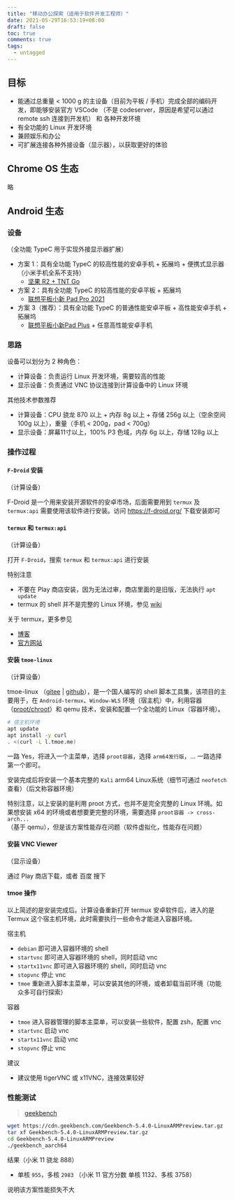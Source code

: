 ```yaml
---
title: "移动办公探索（适用于软件开发工程师）"
date: 2021-05-29T16:53:19+08:00
draft: false
toc: true
comments: true
tags:
  - untagged
---
```


## 目标

* 能通过总重量 < 1000 g 的主设备（目前为平板 / 手机）完成全部的编码开发，即能够安装官方 VSCode （不是 codeserver，原因是希望可以通过 remote ssh 连接到开发机） 和 各种开发环境
* 有全功能的 Linux 开发环境
* 兼顾娱乐和办公
* 可扩展连接各种外接设备（显示器），以获取更好的体验

## Chrome OS 生态

略

## Android 生态

### 设备

（全功能 TypeC 用于实现外接显示器扩展）

* 方案 1：具有全功能 TypeC 的较高性能的安卓手机 + 拓展坞 + 便携式显示器（小米手机全系不支持）
    * [坚果 R2 + TNT Go](https://www.smartisan.com/item/100187101)
* 方案 2：具有全功能 TypeC 的较高性能的安卓平板 + 拓展坞
    * [联想平板小新 Pad Pro 2021](https://item.lenovo.com.cn/product/1014616.html)
* 方案 3（推荐）：具有全功能 TypeC 的普通性能安卓平板 + 高性能安卓手机 + 拓展坞
    * [联想平板小新Pad Plus](https://item.lenovo.com.cn/product/1014618.html) + 任意高性能安卓手机

### 思路

设备可以划分为 2 种角色：

* 计算设备：负责运行 Linux 开发环境，需要较高的性能
* 显示设备：负责通过 VNC 协议连接到计算设备中的 Linux 环境

其他技术参数推荐

* 计算设备：CPU 骁龙 870 以上 + 内存 8g 以上 + 存储 256g 以上（空余空间 100g 以上），重量（手机 < 200g，pad < 700g）
* 显示设备：屏幕11寸以上，100% P3 色域，内存 6g 以上，存储 128g 以上

### 操作过程

#### `F-Droid` 安装

（计算设备）

F-Droid 是一个用来安装开源软件的安卓市场，后面需要用到 `termux` 及 `termux:api` 需要使用该软件进行安装。访问 https://f-droid.org/ 下载安装即可

#### `termux` 和 `termux:api`

（计算设备）

打开 `F-Droid`，搜索 `termux` 和 `termux:api` 进行安装

特别注意

* 不要在 Play 商店安装，因为无法过审，商店里面的是旧版，无法执行 `apt update`
* termux 的 shell 并不是完整的 Linux 环境，参见 [wiki](https://wiki.termux.com/wiki/Differences_from_Linux)

关于 termux，更多参见

* [博客](https://www.sqlsec.com/2018/05/termux.html)
* [官方网站](https://termux.com/)

#### 安装 `tmoe-linux`

（计算设备）

tmoe-linux （[gitee](https://gitee.com/mo2/linux) | [github](https://github.com/2moe/tmoe-linux)），是一个国人编写的 shell 脚本工具集，该项目的主要用于，在 `Android-termux`、`Window-WLS` 环境（宿主机）中，利用容器（[proot/chroot](https://wiki.termux.com/wiki/PRoot)）和 qemu 技术，安装和配置一个全功能的 Linux（容器环境）。

```bash
# 宿主机环境
apt update
apt install -y curl
. <(curl -L l.tmoe.me)
```

一路 Yes，将进入一个主菜单，选择 `proot容器`，选择 `arm64发行版`，... 一路选择第一个即可。

安装完成后将安装一个基本完整的 `Kali` arm64 Linux系统（细节可通过 `neofetch` 查看）（后文称容器环境）

特别注意，以上安装的是利用 proot 方式，也并不是完全完整的 Linux 环境。如果想安装 x64 的环境或者想要更完整的环境，需要选择 `proot容器 -> cross-arch...`（基于 qemu），但是该方案性能存在问题（软件虚拟化，性能存在问题）

#### 安装 VNC Viewer

（显示设备）

通过 Play 商店下载，或者 百度 搜下

#### tmoe 操作

以上简述的是安装完成后。计算设备重新打开 termux 安卓软件后，进入的是 Termux 这个宿主机环境，此时需要执行一些命令才能进入容器环境。

宿主机

* `debian` 即可进入容器环境的 shell
* `startvnc` 即可进入容器环境的 shell，同时启动 vnc
* `startx11vnc` 即可进入容器环境的 shell，同时启动 vnc
* `stopvnc` 停止 vnc
* `tmoe` 重新进入脚本主菜单，可以安装其他的环境，或者卸载当前环境（功能众多可自行探索）

容器

* `tmoe` 进入容器管理的脚本主菜单，可以安装一些软件，配置 zsh，配置 vnc
* `startvnc` 启动 vnc
* `startx11vnc` 启动 vnc
* `stopvnc` 停止 vnc

建议

* 建议使用 tigerVNC 或 x11VNC，连接效果较好

### 性能测试

> [geekbench](https://www.geekbench.com/blog/2021/03/geekbench-54/)

```bash
wget https://cdn.geekbench.com/Geekbench-5.4.0-LinuxARMPreview.tar.gz
tar xf Geekbench-5.4.0-LinuxARMPreview.tar.gz
cd Geekbench-5.4.0-LinuxARMPreview
./geekbench_aarch64
```

结果（小米 11 骁龙 888）

* 单核 `955`，多核 `2983` （小米 11 官方分数 单核 1132、多核 3758）

说明该方案性能损失不大

